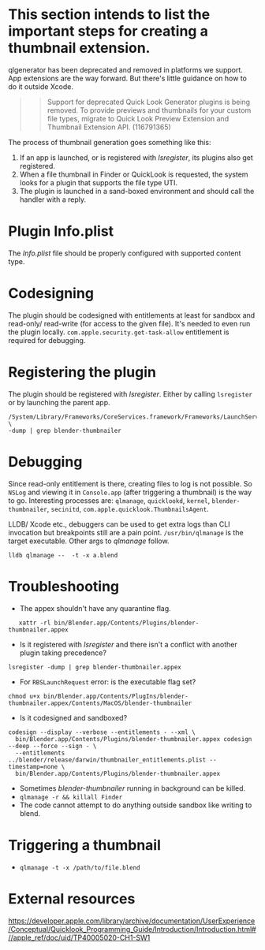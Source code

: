 # This section intends to list the important steps for creating a thumbnail extension.
qlgenerator has been deprecated and removed in platforms we support. App extensions are the way
forward. But there's little guidance on how to do it outside Xcode.

>> Support for deprecated Quick Look Generator plugins is being removed. To provide previews and thumbnails for your custom file types,
>> migrate to Quick Look Preview Extension and Thumbnail Extension API. (116791365)

The process of thumbnail generation goes something like this:
1. If an app is launched, or is registered with *lsregister*, its plugins also get registered.
2. When a file thumbnail in Finder or QuickLook is requested, the system looks for a plugin
that supports the file type UTI.
3. The plugin is launched in a sand-boxed environment and should call the handler with a reply.

# Plugin Info.plist
The *Info.plist* file should be properly configured with supported content type.

# Codesigning
The plugin should be codesigned with entitlements at least for sandbox  and read-only/
read-write (for access to the given file). It's needed to even run the plugin locally.
`com.apple.security.get-task-allow` entitlement is required for debugging.

# Registering the plugin
The plugin should be registered with *lsregister*. Either by calling `lsregister` or by launching
the parent app.
```
/System/Library/Frameworks/CoreServices.framework/Frameworks/LaunchServices.framework/Support/lsregister \
-dump | grep blender-thumbnailer
``` 
 
# Debugging
Since read-only entitlement is there, creating files to log is not possible. So `NSLog` and
viewing it in `Console.app` (after triggering a thumbnail) is the way to go. Interesting processes
are: `qlmanage`, `quicklookd`, `kernel`, `blender-thumbnailer`, `secinitd`,
`com.apple.quicklook.ThumbnailsAgent`.

LLDB/ Xcode etc., debuggers can be used to get extra logs than CLI invocation but breakpoints
still are a pain point. `/usr/bin/qlmanage` is the target executable. Other args to *qlmanage*
follow. 
```
lldb qlmanage --  -t -x a.blend
```

# Troubleshooting
- The appex shouldn't have any quarantine flag.
```
   xattr -rl bin/Blender.app/Contents/Plugins/blender-thumbnailer.appex
```
- Is it registered with *lsregister* and there isn't a conflict with another plugin taking
  precedence?
```
lsregister -dump | grep blender-thumbnailer.appex
```
- For `RBSLaunchRequest` error: is the executable flag set?
```
chmod u+x bin/Blender.app/Contents/PlugIns/blender-thumbnailer.appex/Contents/MacOS/blender-thumbnailer
```
- Is it codesigned and sandboxed?
```
codesign --display --verbose --entitlements - --xml \
  bin/Blender.app/Contents/Plugins/blender-thumbnailer.appex codesign --deep --force --sign - \
  --entitlements ../blender/release/darwin/thumbnailer_entitlements.plist --timestamp=none \
  bin/Blender.app/Contents/Plugins/blender-thumbnailer.appex
```
- Sometimes *blender-thumbnailer* running in background can be killed.
- ```qlmanage -r && killall Finder```
- The code cannot attempt to do anything outside sandbox like writing to blend.

# Triggering a thumbnail
- ```qlmanage -t -x /path/to/file.blend```

# External resources
https://developer.apple.com/library/archive/documentation/UserExperience/Conceptual/Quicklook_Programming_Guide/Introduction/Introduction.html#//apple_ref/doc/uid/TP40005020-CH1-SW1
 